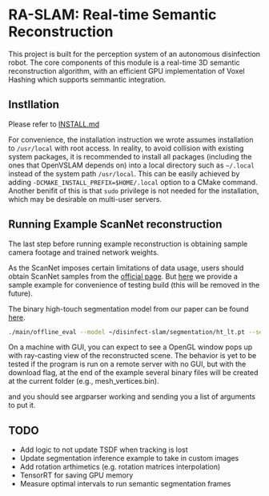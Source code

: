 # RA-SLAM: Real-time Semantic Reconstruction

This project is built for the perception system of an autonomous disinfection robot. The core
components of this module is a real-time 3D semantic reconstruction algorithm, with an efficient GPU implementation of Voxel Hashing which supports semmantic integration.

## Instllation

Please refer to [INSTALL.md](./INSTALL.md)

For convenience, the installation instruction we wrote assumes installation to `/usr/local` with root access.
In reality, to avoid collision with existing system packages, it is
recommended to install all packages (including the ones that OpenVSLAM depends on) into
a local directory such as `~/.local` instead of the system path `/usr/local`. This can
be easily achieved by adding `-DCMAKE_INSTALL_PREFIX=$HOME/.local` option to a CMake command.
Another benifit of this is that `sudo` privilege is not needed for the installation, which may be desirable on multi-user servers.

## Running Example ScanNet reconstruction

The last step before running example reconstruction is obtaining sample camera footage and trained network weights.

As the ScanNet imposes certain limitations of data usage, users should obtain ScanNet samples from the [official page](http://www.scan-net.org/). But [here](https://drive.google.com/file/d/1FtSU9z8hpwNy5x9BptIsy6Q85SjHu4WQ/view?usp=sharing) we provide a sample example for convenience of testing build (this will be removed in the future).

The binary high-touch segmentation model from our paper can be found [here](https://drive.google.com/file/d/19T1htg-KdhLOOagh_f0xlFJOi0nkVV-o/view?usp=sharing).

```bash
./main/offline_eval --model ~/disinfect-slam/segmentation/ht_lt.pt --sens "/media/roger/My Book/data/scannet_v2/scans/scene0249_00/scene0249_00.sens" --download --render --debug
```

On a machine with GUI, you can expect to see a OpenGL window pops up with ray-casting view of the reconstructed scene.
The behavior is yet to be tested if the program is run on a remote server with no GUI, but with the download flag, at the end of the example several binary files will be created at the current folder (e.g., mesh_vertices.bin).

and you should see argparser working and sending you a list of arguments to put it.

## TODO

- Add logic to not update TSDF when tracking is lost
- Update segmentation inference example to take in custom images
- Add rotation arthimetics (e.g. rotation matrices interpolation)
- TensorRT for saving GPU memory
- Measure optimal intervals to run semantic segmentation frames
